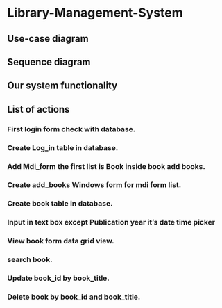 # Library-Management-System
## Use-case diagram
## Sequence diagram
## Our system functionality
## List of actions
### First login form check with database.
### Create Log_in table in database.
###
### Add Mdi_form the first list is Book inside book add books. 
### Create add_books Windows form for mdi form list.
### Create book table in database.
### Input in text box except Publication year it’s date time picker
### View book form data grid view.
###
### search book.
### Update book_id by book_title. 
### Delete book by book_id and book_title.
###
